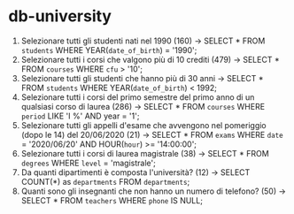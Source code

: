 # db-university
1. Selezionare tutti gli studenti nati nel 1990 (160) -> SELECT * FROM `students` WHERE YEAR(`date_of_birth`) = '1990';
2. Selezionare tutti i corsi che valgono più di 10 crediti (479) -> SELECT * FROM `courses` WHERE `cfu` > '10';
3. Selezionare tutti gli studenti che hanno più di 30 anni -> SELECT * FROM `students` WHERE YEAR(`date_of_birth`) < 1992;
4. Selezionare tutti i corsi del primo semestre del primo anno di un qualsiasi corso di
laurea (286) -> SELECT * FROM `courses` WHERE `period` LIKE 'I %' AND year = '1';
5. Selezionare tutti gli appelli d'esame che avvengono nel pomeriggio (dopo le 14) del
20/06/2020 (21) -> SELECT * FROM `exams` WHERE `date` = '2020/06/20' AND HOUR(`hour`) >= '14:00:00';
6. Selezionare tutti i corsi di laurea magistrale (38) -> SELECT * FROM `degrees` WHERE `level` = 'magistrale';
7. Da quanti dipartimenti è composta l'università? (12) -> SELECT COUNT(*) as `departments` FROM `departments`;
8. Quanti sono gli insegnanti che non hanno un numero di telefono? (50) -> SELECT * FROM `teachers` WHERE `phone` IS NULL;
